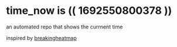 # time_now is (( 1692550800378 ))

an automated repo that shows the currnent time

inspired by [breakingheatmap](https://github.com/breakingheatmap/breakingheatmap)